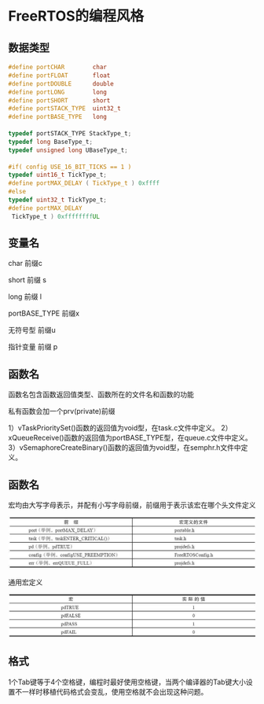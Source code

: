# FreeRTOS的编程风格

## 数据类型

```c
#define portCHAR        char
#define portFLOAT       float
#define portDOUBLE      double
#define portLONG        long
#define portSHORT       short
#define portSTACK_TYPE  uint32_t
#define portBASE_TYPE   long

typedef portSTACK_TYPE StackType_t;
typedef long BaseType_t;
typedef unsigned long UBaseType_t;

#if( config USE_16_BIT_TICKS == 1 )
typedef uint16_t TickType_t;
#define portMAX_DELAY ( TickType_t ) 0xffff
#else
typedef uint32_t TickType_t;
#define portMAX_DELAY 
 TickType_t ) 0xffffffffUL
```

## 变量名

char  前缀c

short 前缀 s

long 前缀 l

portBASE_TYPE 前缀x

无符号型 前缀u

指针变量 前缀 p

## 函数名

函数名包含函数返回值类型、函数所在的文件名和函数的功能

私有函数会加一个prv(private)前缀

1）vTaskPrioritySet()函数的返回值为void型，在task.c文件中定义。
	2）xQueueReceive()函数的返回值为portBASE_TYPE型，在queue.c文件中定义。
	3）vSemaphoreCreateBinary()函数的返回值为void型，在semphr.h文件中定义。

## 函数名

宏均由大写字母表示，并配有小写字母前缀，前缀用于表示该宏在哪个头文件定义

![f71d9db2328704fbc08003f61c5f655](https://raw.githubusercontent.com/remfoever/md_image_repo/main/f71d9db2328704fbc08003f61c5f655-1739616013833-4.jpg)

通用宏定义

![8e897d9a9d0c98a7f9f67086c02cd6d](https://raw.githubusercontent.com/remfoever/md_image_repo/main/8e897d9a9d0c98a7f9f67086c02cd6d.jpg)

## 格式

1个Tab键等于4个空格键，编程时最好使用空格键，当两个编译器的Tab键大小设置不一样时移植代码格式会变乱，使用空格就不会出现这种问题。











